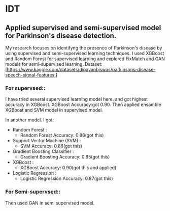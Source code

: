 # IDT


## Applied supervised and semi-supervised model for Parkinson's disease detection.
My research focuses on identifyng the presence of Parkinson's disease by using supervised and semi-supervised learning techniques. I used XGBoost and Random Forest for supervised learning and explored FixMatch and GAN models for semi-supervised learning. Dataset: [https://www.kaggle.com/datasets/dipayanbiswas/parkinsons-disease-speech-signal-features.]

### For supervsed::
I have tried several supervised learning model here. and got highest accuracy in XGBoost. XGBoost Accuracy:got 0.90. Then applied ensamble XGBoost and SVM model in supervised model.

In another model. I got:
- Random Forest :
  - Random Forest Accuracy: 0.88(got this)
- Support Vector Machine (SVM) :
  - SVM Accuracy: 0.86(got this)
- Gradient Boosting Classifier :
  - Gradient Boosting Accuracy: 0.85(got this)
- XGBoost :
  - XGBoost Accuracy: 0.90(got this and applied)
- Logistic Regression :
  - Logistic Regression Accuracy: 0.87(got this)

### For Semi-supervsed::
Then used GAN in semi supervised model.
